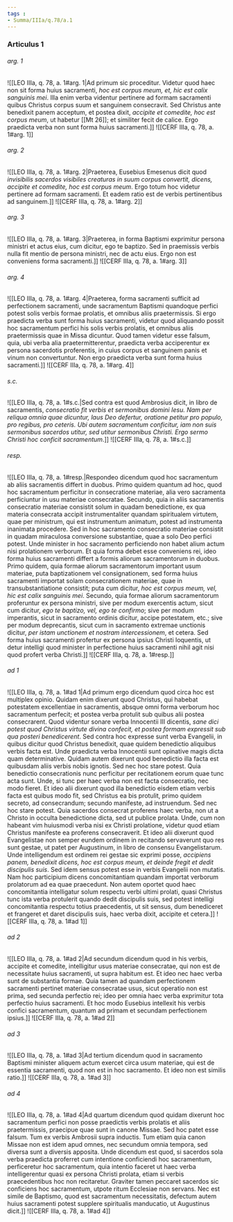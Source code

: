 ```yaml
---
tags : 
- Summa/IIIa/q.78/a.1
---
```


### Articulus 1

###### arg. 1
![[LEO IIIa, q. 78, a. 1#arg. 1|Ad primum sic proceditur. Videtur quod haec non sit forma huius sacramenti, *hoc est corpus meum, et, hic est calix sanguinis mei*. Illa enim verba videntur pertinere ad formam sacramenti quibus Christus corpus suum et sanguinem consecravit. Sed Christus ante benedixit panem acceptum, et postea dixit, *accipite et comedite, hoc est corpus meum*, ut habetur [[Mt 26]]; et similiter fecit de calice. Ergo praedicta verba non sunt forma huius sacramenti.]]
![[CERF IIIa, q. 78, a. 1#arg. 1]]

###### arg. 2
![[LEO IIIa, q. 78, a. 1#arg. 2|Praeterea, Eusebius Emesenus dicit quod *invisibilis sacerdos visibiles creaturas in suum corpus convertit, dicens, accipite et comedite, hoc est corpus meum*. Ergo totum hoc videtur pertinere ad formam sacramenti. Et eadem ratio est de verbis pertinentibus ad sanguinem.]]
![[CERF IIIa, q. 78, a. 1#arg. 2]]

###### arg. 3
![[LEO IIIa, q. 78, a. 1#arg. 3|Praeterea, in forma Baptismi exprimitur persona ministri et actus eius, cum dicitur, ego te baptizo. Sed in praemissis verbis nulla fit mentio de persona ministri, nec de actu eius. Ergo non est conveniens forma sacramenti.]]
![[CERF IIIa, q. 78, a. 1#arg. 3]]

###### arg. 4
![[LEO IIIa, q. 78, a. 1#arg. 4|Praeterea, forma sacramenti sufficit ad perfectionem sacramenti, unde sacramentum Baptismi quandoque perfici potest solis verbis formae prolatis, et omnibus aliis praetermissis. Si ergo praedicta verba sunt forma huius sacramenti, videtur quod aliquando possit hoc sacramentum perfici his solis verbis prolatis, et omnibus aliis praetermissis quae in Missa dicuntur. Quod tamen videtur esse falsum, quia, ubi verba alia praetermitterentur, praedicta verba acciperentur ex persona sacerdotis proferentis, in cuius corpus et sanguinem panis et vinum non convertuntur. Non ergo praedicta verba sunt forma huius sacramenti.]]
![[CERF IIIa, q. 78, a. 1#arg. 4]]

###### s.c.
![[LEO IIIa, q. 78, a. 1#s.c.|Sed contra est quod Ambrosius dicit, in libro de sacramentis, *consecratio fit verbis et sermonibus domini Iesu. Nam per reliqua omnia quae dicuntur, laus Deo defertur, oratione petitur pro populo, pro regibus, pro ceteris. Ubi autem sacramentum conficitur, iam non suis sermonibus sacerdos utitur, sed utitur sermonibus Christi. Ergo sermo Christi hoc conficit sacramentum*.]]
![[CERF IIIa, q. 78, a. 1#s.c.]]

###### resp.
![[LEO IIIa, q. 78, a. 1#resp.|Respondeo dicendum quod hoc sacramentum ab aliis sacramentis differt in duobus. Primo quidem quantum ad hoc, quod hoc sacramentum perficitur in consecratione materiae, alia vero sacramenta perficiuntur in usu materiae consecratae. Secundo, quia in aliis sacramentis consecratio materiae consistit solum in quadam benedictione, ex qua materia consecrata accipit instrumentaliter quandam spiritualem virtutem, quae per ministrum, qui est instrumentum animatum, potest ad instrumenta inanimata procedere. Sed in hoc sacramento consecratio materiae consistit in quadam miraculosa conversione substantiae, quae a solo Deo perfici potest. Unde minister in hoc sacramento perficiendo non habet alium actum nisi prolationem verborum. Et quia forma debet esse conveniens rei, ideo forma huius sacramenti differt a formis aliorum sacramentorum in duobus. Primo quidem, quia formae aliorum sacramentorum important usum materiae, puta baptizationem vel consignationem, sed forma huius sacramenti importat solam consecrationem materiae, quae in transubstantiatione consistit; puta cum dicitur, *hoc est corpus meum, vel, hic est calix sanguinis mei*. Secundo, quia formae aliorum sacramentorum proferuntur ex persona ministri, sive per modum exercentis actum, sicut cum dicitur, *ego te baptizo, vel, ego te confirmo*; sive per modum imperantis, sicut in sacramento ordinis dicitur, accipe potestatem, etc.; sive per modum deprecantis, sicut cum in sacramento extremae unctionis dicitur, *per istam unctionem et nostram intercessionem*, et cetera. Sed forma huius sacramenti profertur ex persona ipsius Christi loquentis, ut detur intelligi quod minister in perfectione huius sacramenti nihil agit nisi quod profert verba Christi.]]
![[CERF IIIa, q. 78, a. 1#resp.]]

###### ad 1
![[LEO IIIa, q. 78, a. 1#ad 1|Ad primum ergo dicendum quod circa hoc est multiplex opinio. Quidam enim dixerunt quod Christus, qui habebat potestatem excellentiae in sacramentis, absque omni forma verborum hoc sacramentum perfecit; et postea verba protulit sub quibus alii postea consecrarent. Quod videntur sonare verba Innocentii III dicentis, *sane dici potest quod Christus virtute divina confecit, et postea formam expressit sub qua posteri benedicerent*. Sed contra hoc expresse sunt verba Evangelii, in quibus dicitur quod Christus benedixit, quae quidem benedictio aliquibus verbis facta est. Unde praedicta verba Innocentii sunt opinative magis dicta quam determinative. Quidam autem dixerunt quod benedictio illa facta est quibusdam aliis verbis nobis ignotis. Sed nec hoc stare potest. Quia benedictio consecrationis nunc perficitur per recitationem eorum quae tunc acta sunt. Unde, si tunc per haec verba non est facta consecratio, nec modo fieret. Et ideo alii dixerunt quod illa benedictio eisdem etiam verbis facta est quibus modo fit, sed Christus ea bis protulit, primo quidem secreto, ad consecrandum; secundo manifeste, ad instruendum. Sed nec hoc stare potest. Quia sacerdos consecrat proferens haec verba, non ut a Christo in occulta benedictione dicta, sed ut publice prolata. Unde, cum non habeant vim huiusmodi verba nisi ex Christi prolatione, videtur quod etiam Christus manifeste ea proferens consecraverit. Et ideo alii dixerunt quod Evangelistae non semper eundem ordinem in recitando servaverunt quo res sunt gestae, ut patet per Augustinum, in libro de consensu Evangelistarum. Unde intelligendum est ordinem rei gestae sic exprimi posse, *accipiens panem, benedixit dicens, hoc est corpus meum, et deinde fregit et dedit discipulis suis*. Sed idem sensus potest esse in verbis Evangelii non mutatis. Nam hoc participium dicens concomitantiam quandam importat verborum prolatorum ad ea quae praecedunt. Non autem oportet quod haec concomitantia intelligatur solum respectu verbi ultimi prolati, quasi Christus tunc ista verba protulerit quando dedit discipulis suis, sed potest intelligi concomitantia respectu totius praecedentis, ut sit sensus, dum benediceret et frangeret et daret discipulis suis, haec verba dixit, accipite et cetera.]]
![[CERF IIIa, q. 78, a. 1#ad 1]]

###### ad 2
![[LEO IIIa, q. 78, a. 1#ad 2|Ad secundum dicendum quod in his verbis, accipite et comedite, intelligitur usus materiae consecratae, qui non est de necessitate huius sacramenti, ut supra habitum est. Et ideo nec haec verba sunt de substantia formae. Quia tamen ad quandam perfectionem sacramenti pertinet materiae consecratae usus, sicut operatio non est prima, sed secunda perfectio rei; ideo per omnia haec verba exprimitur tota perfectio huius sacramenti. Et hoc modo Eusebius intellexit his verbis confici sacramentum, quantum ad primam et secundam perfectionem ipsius.]]
![[CERF IIIa, q. 78, a. 1#ad 2]]

###### ad 3
![[LEO IIIa, q. 78, a. 1#ad 3|Ad tertium dicendum quod in sacramento Baptismi minister aliquem actum exercet circa usum materiae, qui est de essentia sacramenti, quod non est in hoc sacramento. Et ideo non est similis ratio.]]
![[CERF IIIa, q. 78, a. 1#ad 3]]

###### ad 4
![[LEO IIIa, q. 78, a. 1#ad 4|Ad quartum dicendum quod quidam dixerunt hoc sacramentum perfici non posse praedictis verbis prolatis et aliis praetermissis, praecipue quae sunt in canone Missae. Sed hoc patet esse falsum. Tum ex verbis Ambrosii supra inductis. Tum etiam quia canon Missae non est idem apud omnes, nec secundum omnia tempora, sed diversa sunt a diversis apposita. Unde dicendum est quod, si sacerdos sola verba praedicta proferret cum intentione conficiendi hoc sacramentum, perficeretur hoc sacramentum, quia intentio faceret ut haec verba intelligerentur quasi ex persona Christi prolata, etiam si verbis praecedentibus hoc non recitaretur. Graviter tamen peccaret sacerdos sic conficiens hoc sacramentum, utpote ritum Ecclesiae non servans. Nec est simile de Baptismo, quod est sacramentum necessitatis, defectum autem huius sacramenti potest supplere spiritualis manducatio, ut Augustinus dicit.]]
![[CERF IIIa, q. 78, a. 1#ad 4]]

